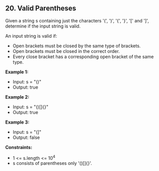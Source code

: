 ## 20. Valid Parentheses

Given a string s containing just the characters '(', ')', '{', '}', '[' and ']', determine if the input string is valid.

An input string is valid if:

- Open brackets must be closed by the same type of brackets.
- Open brackets must be closed in the correct order.
- Every close bracket has a corresponding open bracket of the same type.

**Example 1:**

- Input: s = "()"
- Output: true

**Example 2:**

- Input: s = "()[]{}"
- Output: true

**Example 3:**

- Input: s = "(]"
- Output: false

**Constraints:**

- 1 <= s.length <= 10<sup>4</sup>
- s consists of parentheses only '()[]{}'.